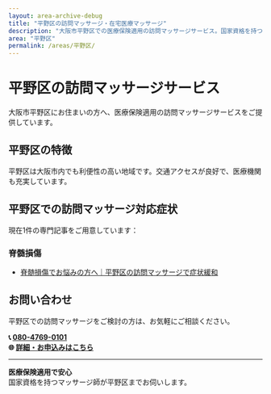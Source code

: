 ```yaml
---
layout: area-archive-debug
title: "平野区の訪問マッサージ・在宅医療マッサージ"
description: "大阪市平野区での医療保険適用の訪問マッサージサービス。国家資格を持つマッサージ師が地域密着でサポート。1記事掲載中。"
area: "平野区"
permalink: /areas/平野区/
---
```


# 平野区の訪問マッサージサービス

大阪市平野区にお住まいの方へ、医療保険適用の訪問マッサージサービスをご提供しています。

## 平野区の特徴

平野区は大阪市内でも利便性の高い地域です。交通アクセスが良好で、医療機関も充実しています。

## 平野区での訪問マッサージ対応症状

現在1件の専門記事をご用意しています：


### 脊髄損傷

- [脊髄損傷でお悩みの方へ｜平野区の訪問マッサージで症状緩和](/symptom_guide/spinal-injury-guide-hirano/)


## お問い合わせ

平野区での訪問マッサージをご検討の方は、お気軽にご相談ください。

**📞 [080-4769-0101](tel:080-4769-0101)**  
**🌐 [詳細・お申込みはこちら](https://peraichi.com/landing_pages/view/himawari-massage/)**

---

**医療保険適用で安心**  
国家資格を持つマッサージ師が平野区までお伺いします。
